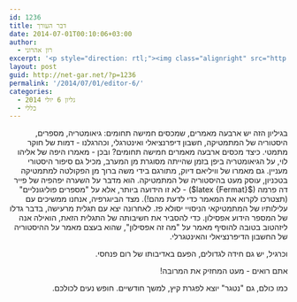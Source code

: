```yaml
---
id: 1236
title: דבר העורך
date: 2014-07-01T00:10:06+03:00
author:
  - רון אהרוני
excerpt: '<p style="direction: rtl;"><img class="alignright" src="http://net-gar.net/wp-content/uploads/2014/01/orech.jpg" alt="רון אהרוני,הפקולטה למתמטיקה, הטכניון" width="81" height="81" />בגיליון הזה יש ארבעה מאמרים, שמכסים חמישה תחומים: גיאומטריה, מספרים, היסטוריה של המתמטיקה, חשבון דיפרנציאלי ואינטרגלי, וכהרגלנו - דמות של חוקר מתמטי. כיצד מכסים ארבעה מאמרים חמישה תחומים? ובכן הצטרפו אלינו לגליון יולי ותגלו.</p>'
layout: post
guid: http://net-gar.net/?p=1236
permalink: '/2014/07/01/editor-6/'
categories:
  - גליון 6 יולי 2014
  - כללי
---
```

<p style="direction: rtl; ">
  בגיליון הזה יש ארבעה מאמרים, שמכסים חמישה תחומים: גיאומטריה, מספרים, היסטוריה של המתמטיקה, חשבון דיפרנציאלי ואינטרגלי, וכהרגלנו - דמות של חוקר מתמטי. כיצד מכסים ארבעה מאמרים חמישה תחומים? ובכן - מאמרו היפה של אליהו לוי, על הגיאומטריה ביפן בזמן שהייתה מסוגרת מן המערב, מכיל גם סיפור היסטורי מעניין. גם מאמרו של וויליאם דיוק, מתורגם בידי משה ברוך מן הפקולטה למתמטיקה בטכניון, עוסק מעט בהיסטוריה של המתמטיקה. הוא מדבר על השערה יפהפיה של פייר דה פרמה ($latex {Fermat}$) - לא זו הידועה ביותר, אלא על "מספרים פוליגונליים" (תצטרכו לקרוא את המאמר כדי לדעת מהם!). מצד הביוגרפיה, אנחנו ממשיכים עם עלילותיו של המתמטיקאי הניסויי יסולא פז. לאחרונה יצא עם תגלית מרעישה, בדבר גדלו של המספר הידוע אפסילון. כדי להסביר את חשיבותה של התגלית הזאת, הואילה אנה ליזהטוב בטובה להוסיף מאמר על "מה זה אפסילון", שהוא בעצם מאמר על ההיסטוריה של החשבון הדיפרנציאלי והאינטגרלי.
</p>

<p style="direction: rtl; ">
  וכרגיל, יש גם חידה לגדולים, הפעם באדיבותו של רום פנחסי.
</p>

<p style="direction: rtl; ">
  אתם רואים - מעט המחזיק את המרובה!
</p>

<p style="direction: rtl; ">
  כמו כולם, גם "נטגר" יוצא לפגרת קיץ, למשך חודשיים. חופש נעים לכולכם.
</p>